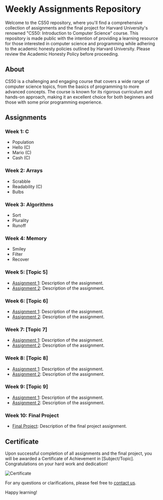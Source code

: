 # Weekly Assignments Repository

Welcome to the CS50 repository, where you'll find a comprehensive collection of assignments and the final project for Harvard University's renowned "CS50: Introduction to Computer Science" course. This repository is made public with the intention of providing a learning resource for those interested in computer science and programming while adhering to the academic honesty policies outlined by Harvard University. Please review the Academic Honesty Policy before proceeding.



## About

CS50 is a challenging and engaging course that covers a wide range of computer science topics, from the basics of programming to more advanced concepts. The course is known for its rigorous curriculum and hands-on approach, making it an excellent choice for both beginners and those with some prior programming experience.



## Assignments

### Week 1: C
- Population
- Hello (C)
- Mario (C)
- Cash (C)
  
### Week 2: Arrays
- Scrabble
- Readability (C)
- Bulbs

### Week 3: Algorithms
- Sort
- Plurality
- Runoff

### Week 4: Memory
- Smiley
- Filter
- Recover
  
### Week 5: [Topic 5]
- [Assignment 1](week5/assignment1.md): Description of the assignment.
- [Assignment 2](week5/assignment2.md): Description of the assignment.

### Week 6: [Topic 6]
- [Assignment 1](week6/assignment1.md): Description of the assignment.
- [Assignment 2](week6/assignment2.md): Description of the assignment.

### Week 7: [Topic 7]
- [Assignment 1](week7/assignment1.md): Description of the assignment.
- [Assignment 2](week7/assignment2.md): Description of the assignment.

### Week 8: [Topic 8]
- [Assignment 1](week8/assignment1.md): Description of the assignment.
- [Assignment 2](week8/assignment2.md): Description of the assignment.

### Week 9: [Topic 9]
- [Assignment 1](week9/assignment1.md): Description of the assignment.
- [Assignment 2](week9/assignment2.md): Description of the assignment.

### Week 10: Final Project
- [Final Project](week10/final-project.md): Description of the final project assignment.

## Certificate

Upon successful completion of all assignments and the final project, you will be awarded a Certificate of Achievement in [Subject/Topic]. Congratulations on your hard work and dedication!

![Certificate](certificate.png)

For any questions or clarifications, please feel free to [contact us](mailto:your.email@example.com).

Happy learning!
